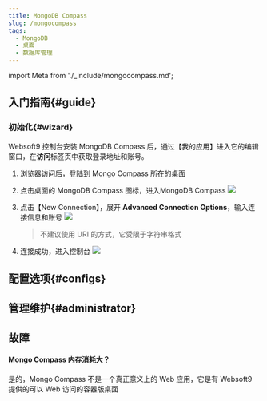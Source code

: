```yaml
---
title: MongoDB Compass
slug: /mongocompass
tags:
  - MongoDB
  - 桌面
  - 数据库管理
---
```


import Meta from './_include/mongocompass.md';

<Meta name="meta" />

## 入门指南{#guide}

### 初始化{#wizard}

Websoft9 控制台安装 MongoDB Compass 后，通过【我的应用】进入它的编辑窗口，在**访问**标签页中获取登录地址和账号。  

1. 浏览器访问后，登陆到 Mongo Compass 所在的桌面

2. 点击桌面的 MongoDB Compass 图标，进入MongoDB Compass
   ![](https://libs.websoft9.com/Websoft9/DocsPicture/zh/mongodb/mongodbcompass-click-websoft9.png)

3. 点击【New Connection】，展开 **Advanced Connection Options**，输入连接信息和账号
   ![](https://libs.websoft9.com/Websoft9/DocsPicture/zh/mongodb/mongodbcompass001-websoft9.png)

   > 不建议使用 URI 的方式，它受限于字符串格式

4. 连接成功，进入控制台
   ![](https://libs.websoft9.com/Websoft9/DocsPicture/zh/mongodb/mongodbcompass002-websoft9.png)

## 配置选项{#configs}
## 管理维护{#administrator}

## 故障

#### Mongo Compass 内存消耗大？

是的，Mongo Compass 不是一个真正意义上的 Web 应用，它是有 Websoft9 提供的可以 Web 访问的容器版桌面
